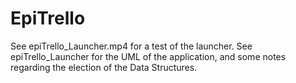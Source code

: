 # EpiTrello

See epiTrello_Launcher.mp4 for a test of the launcher.
See epiTrello_Launcher for the UML of the application, and some notes regarding the election of the Data Structures.
